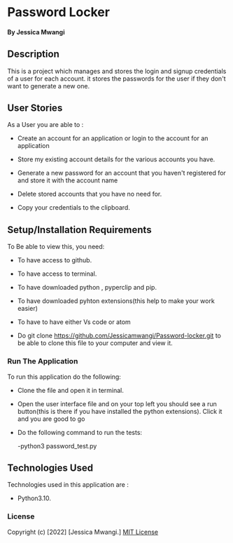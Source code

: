 # Password Locker
#### By Jessica Mwangi
## Description

This is a project  which  manages and stores the login and signup credentials of a user for each account. it stores the passwords for the user if they don't want to generate a new one.

## User Stories
As a User you are able to :

- Create an account for an application or login to the account for an application 

- Store my existing account details for the various accounts you have.

- Generate a new password for an account that you haven't registered for and store it with the account name

- Delete stored accounts that you have no need for.

- Copy your credentials to the clipboard.
## Setup/Installation Requirements
To Be able to view this, you need:

- To have access to github.

- To have access to terminal.

- To have downloaded python , pyperclip and pip.

- To have downloaded pyhton extensions(this help to make your work easier)

- To have to have either Vs code or atom

- Do git clone https://github.com/Jessicamwangi/Password-locker.git to be able to clone this file to your computer and view it.

### Run The Application
 
 To run this application do the following:

 - Clone the file and open it in terminal.

 - Open the user interface file and on your top left you should see a run button(this is there if you have installed the python extensions). Click it and you are good to go

 - Do the following command to run the tests:
   
   -python3 password_test.py

## Technologies Used
Technologies used in this application are :

- Python3.10.
### License
Copyright (c) [2022] [Jessica Mwangi.]
[MIT License](https://choosealicense.com/licenses/mit/)